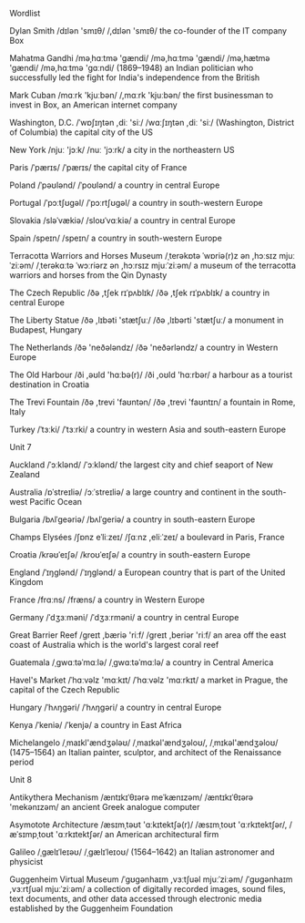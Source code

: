Wordlist

Dylan Smith /dɪlən 'smɪθ/ /,dɪlən 'smɪθ/
the co-founder of the IT company Box

Mahatma Gandhi /məˌhɑːtmə 'gændi/ /mə,hɑːtmə 'gændi/ /mə,hætmə 'gændi/ /mə,hɑːtmə 'gɑːndi/
(1869–1948) an Indian politician who successfully led the fight for India's independence from the British

Mark Cuban /mɑːrk 'kjuːbən/ /,mɑːrk 'kjuːbən/
the first businessman to invest in Box, an American internet company

Washington, D.C. /ˈwɒʃɪŋtən ,diː 'siː/ /wɑːʃɪŋtən ,diː 'siː/ (Washington, District of Columbia) the capital city of the US

New York /njuː 'jɔːk/ /nuː 'jɔːrk/ a city in the northeastern US

Paris /ˈpærɪs/ /ˈpærɪs/ the capital city of France

Poland /ˈpəʊlənd/ /ˈpoʊlənd/ a country in central Europe

Portugal /ˈpɔːtʃʊgəl/ /ˈpɔːrtʃʊgəl/ a country in south-western Europe

Slovakia /sləˈvækiə/ /sloʊˈvɑːkiə/ a country in central Europe

Spain /speɪn/ /speɪn/ a country in south-western Europe

Terracotta Warriors and Horses Museum /ˌterəkɒtə ˈwɒriə(r)z ən ,hɔːsɪz mjuːˈziːəm/ /ˌterəkɑːtə ˈwɔːriərz ən ,hɔːrsɪz mjuːˈziːəm/ a museum of the terracotta warriors and horses from the Qin Dynasty

The Czech Republic /ðə ,tʃek rɪˈpʌblɪk/ /ðə ,tʃek rɪˈpʌblɪk/ a country in central Europe

The Liberty Statue /ðə ,lɪbəti 'stætʃuː/ /ðə ,lɪbərti 'stætʃuː/ a monument in Budapest, Hungary

The Netherlands /ðə 'neðələndz/ /ðə 'neðərləndz/ a country in Western Europe

The Old Harbour /ði ,əʊld 'hɑːbə(r)/ /ði ,oʊld 'hɑːrbər/ a harbour as a tourist destination in Croatia

The Trevi Fountain /ðə ,trevi 'faʊntən/ /ðə ,trevi 'faʊntɪn/ a fountain in Rome, Italy

Turkey /ˈtɜːki/ /ˈtɜːrki/ a country in western Asia and south-eastern Europe

Unit 7

Auckland /ˈɔːklənd/ /ˈɔːklənd/ the largest city and chief seaport of New Zealand

Australia /ɒˈstreɪliə/ /ɔːˈstreɪliə/ a large country and continent in the south-west Pacific Ocean

Bulgaria /bʌlˈgeəriə/ /bʌlˈgeriə/ a country in south-eastern Europe

Champs Elysées /ʃɒnz eˈliːzeɪ/ /ʃɑːnz ,eliːˈzeɪ/ a boulevard in Paris, France

Croatia /krəʊˈeɪʃə/ /kroʊˈeɪʃə/ a country in south-eastern Europe

England /ˈɪŋglənd/ /ˈɪŋglənd/ a European country that is part of the United Kingdom

France /frɑːns/ /fræns/ a country in Western Europe

Germany /ˈdʒɜːməni/ /ˈdʒɜːrməni/ a country in central Europe

Great Barrier Reef /greɪt ,bæriə 'riːf/ /greɪt ,beriər 'riːf/ an area off the east coast of Australia which is the world's largest coral reef

Guatemala /ˌgwɑːtəˈmɑːlə/ /ˌgwɑːtəˈmɑːlə/ a country in Central America

Havel's Market /ˈhɑːvəlz 'mɑːkɪt/ /ˈhɑːvəlz 'mɑːrkɪt/ a market in Prague, the capital of the Czech Republic

Hungary /ˈhʌŋgəri/ /ˈhʌŋgəri/ a country in central Europe

Kenya /ˈkeniə/ /ˈkenjə/ a country in East Africa

Michelangelo /ˌmaɪkl'ændʒələʊ/ /ˌmaɪkəl'ændʒəloʊ/, /ˌmɪkəl'ændʒəloʊ/ (1475–1564) an Italian painter, sculptor, and architect of the Renaissance period

Unit 8

Antikythera Mechanism /æntɪkɪˈθɪərə meˈkænɪzəm/ /æntɪkɪˈθɪərə 'mekənɪzəm/ an ancient Greek analogue computer

Asymotote Architecture /æsɪmˌtəʊt 'ɑːkɪtektʃə(r)/ /æsɪmˌtoʊt 'ɑːrkɪtektʃər/, /æˈsɪmpˌtoʊt 'ɑːrkɪtektʃər/ an American architectural firm

Galileo /ˌgælɪˈleɪəʊ/ /ˌgælɪˈleɪoʊ/ (1564–1642) an Italian astronomer and physicist

Guggenheim Virtual Museum /ˈgʊgənhaɪm ,vɜːtʃuəl mjuːˈziːəm/ /ˈgʊgənhaɪm ,vɜːrtʃuəl mjuːˈziːəm/ a collection of digitally recorded images, sound files, text documents, and other data accessed through electronic media established by the Guggenheim Foundation